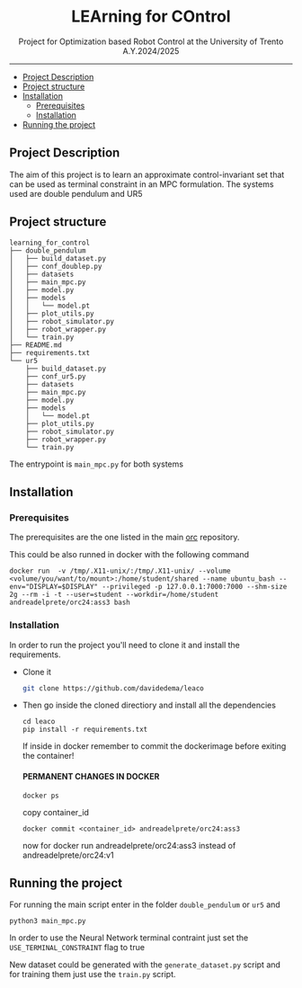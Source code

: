 <p align='center'>
    <h1 align="center">LEArning for COntrol</h1>
    <p align="center">
    Project for Optimization based Robot Control at the University of Trento A.Y.2024/2025
    </p>
</p>

----------

- [Project Description](#project-description)
- [Project structure](#project-structure)
- [Installation](#installation)
  - [Prerequisites](#prerequisites)
  - [Installation](#installation-1)
- [Running the project](#running-the-project)


## Project Description

The aim of this project is to learn an approximate control-invariant set that can be used as terminal
constraint in an MPC formulation. The systems used are double pendulum and UR5

## Project structure
```
learning_for_control
├── double_pendulum
│   ├── build_dataset.py
│   ├── conf_doublep.py
│   ├── datasets
│   ├── main_mpc.py
│   ├── model.py
│   ├── models
│   │   └── model.pt
│   ├── plot_utils.py
│   ├── robot_simulator.py
│   ├── robot_wrapper.py
│   └── train.py
├── README.md
├── requirements.txt
└── ur5
    ├── build_dataset.py
    ├── conf_ur5.py
    ├── datasets
    ├── main_mpc.py
    ├── model.py
    ├── models
    │   └── model.pt
    ├── plot_utils.py
    ├── robot_simulator.py
    ├── robot_wrapper.py
    └── train.py

```
The entrypoint is `main_mpc.py` for both systems
## Installation
### Prerequisites
The prerequisites are the one listed in the main [orc](https://github.com/andreadelprete/orc) repository.

This could be also runned in docker with the following command
```
docker run  -v /tmp/.X11-unix/:/tmp/.X11-unix/ --volume <volume/you/want/to/mount>:/home/student/shared --name ubuntu_bash --env="DISPLAY=$DISPLAY" --privileged -p 127.0.0.1:7000:7000 --shm-size 2g --rm -i -t --user=student --workdir=/home/student andreadelprete/orc24:ass3 bash
```
### Installation
In order to run the project you'll need to clone it and install the requirements. 
- Clone it

    ```BASH
    git clone https://github.com/davidedema/leaco

    ```
- Then go inside the cloned directiory and install all the dependencies
  ```
  cd leaco
  pip install -r requirements.txt
  ```

  If inside in docker remember to commit the dockerimage before exiting the container!
    #### PERMANENT CHANGES IN DOCKER
    ```
    docker ps
    ```
    copy container_id
    ```
    docker commit <container_id> andreadelprete/orc24:ass3
    ```
    now for docker run andreadelprete/orc24:ass3 instead of andreadelprete/orc24:v1

## Running the project
For running the main script enter in the folder `double_pendulum` or `ur5` and
```
python3 main_mpc.py
```
In order to use the Neural Network terminal contraint just set the `USE_TERMINAL_CONSTRAINT` flag to true

New dataset could be generated with the `generate_dataset.py` script and for training them just use the `train.py` script.

